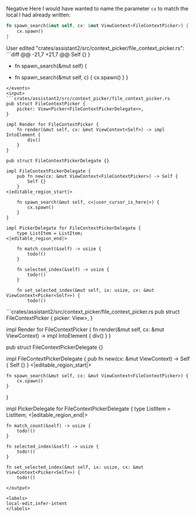 <rating>Negative</rating>
<feedback>Here I would have wanted to name the parameter `cx` to match the local I had already written:

```rs
fn spawn_search(&mut self, cx: &mut ViewContext<FileContextPicker>) {
    cx.spawn()
}
```
</feedback>
<events>
User edited "crates/assistant2/src/context_picker/file_context_picker.rs":
```diff
@@ -21,7 +21,7 @@
         Self {}
     }
     
-    fn spawn_search(&mut self) {
+    fn spawn_search(&mut self, c) {
         cx.spawn()
     }
 }

```
</events>
<input>
```crates/assistant2/src/context_picker/file_context_picker.rs
pub struct FileContextPicker {
    picker: View<Picker<FileContextPickerDelegate>>,
}

impl Render for FileContextPicker {
    fn render(&mut self, cx: &mut ViewContext<Self>) -> impl IntoElement {
        div()
    }
}

pub struct FileContextPickerDelegate {}

impl FileContextPickerDelegate {
    pub fn new(cx: &mut ViewContext<FileContextPicker>) -> Self {
        Self {}
    }
<|editable_region_start|>
    
    fn spawn_search(&mut self, c<|user_cursor_is_here|>) {
        cx.spawn()
    }
}

impl PickerDelegate for FileContextPickerDelegate {
    type ListItem = ListItem;
<|editable_region_end|>

    fn match_count(&self) -> usize {
        todo!()
    }

    fn selected_index(&self) -> usize {
        todo!()
    }

    fn set_selected_index(&mut self, ix: usize, cx: &mut ViewContext<Picker<Self>>) {
        todo!()
```
</input>
<output>
```crates/assistant2/src/context_picker/file_context_picker.rs
pub struct FileContextPicker {
    picker: View<Picker<FileContextPickerDelegate>>,
}

impl Render for FileContextPicker {
    fn render(&mut self, cx: &mut ViewContext<Self>) -> impl IntoElement {
        div()
    }
}

pub struct FileContextPickerDelegate {}

impl FileContextPickerDelegate {
    pub fn new(cx: &mut ViewContext<FileContextPicker>) -> Self {
        Self {}
    }
<|editable_region_start|>
    
    fn spawn_search(&mut self, cx: &mut ViewContext<FileContextPicker>) {
        cx.spawn()
    }
}

impl PickerDelegate for FileContextPickerDelegate {
    type ListItem = ListItem;
<|editable_region_end|>

    fn match_count(&self) -> usize {
        todo!()
    }

    fn selected_index(&self) -> usize {
        todo!()
    }

    fn set_selected_index(&mut self, ix: usize, cx: &mut ViewContext<Picker<Self>>) {
        todo!()
```
</output>

<labels>
local-edit,infer-intent
</labels>
